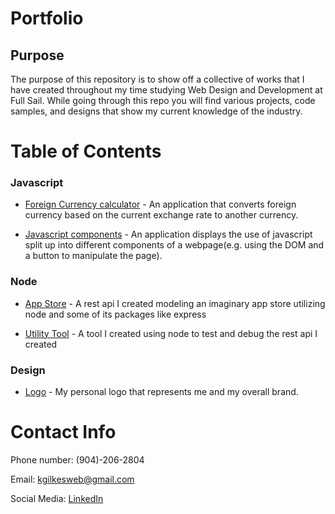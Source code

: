 # Portfolio

## Purpose
The purpose of this repository is to show off a collective of works that I have created throughout my time studying Web Design and Development at Full Sail. While going through this repo you will find various projects, code samples, and designs that show my current knowledge of the industry.

# Table of Contents
### Javascript
- [Foreign Currency calculator](https://github.com/KJGilkes/Portfolio/tree/master/Javascript) - An application that converts foreign currency based on the current exchange rate to another currency.

- [Javascript components](https://github.com/KJGilkes/Portfolio/tree/master/Javascript_Components) - An application displays the use of javascript split up into different components of a webpage(e.g. using the DOM and a button to manipulate the page).

### Node
- [App Store](https://github.com/KJGilkes/AppStore2.0) - A rest api I created modeling an imaginary app store utilizing node and some of its packages like express

- [Utility Tool](https://github.com/KJGilkes/UtilityTool2.0) - A tool I created using node to test and debug the rest api I created

### Design
- [Logo](https://github.com/KJGilkes/Portfolio/tree/master/Design) - My personal logo that represents me and my overall brand.

# Contact Info
Phone number: (904)-206-2804

Email: <kgilkesweb@gmail.com>

Social Media: [LinkedIn](https://www.linkedin.com/in/khalil-gilkes-511b08117/)
